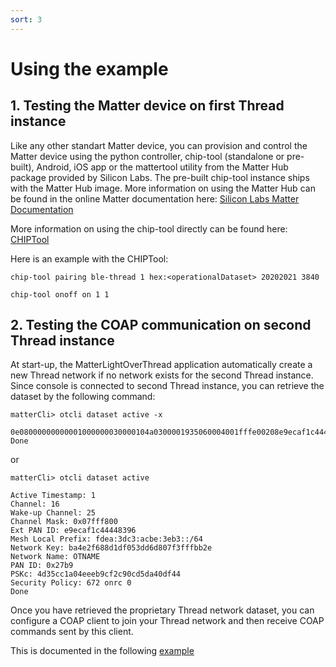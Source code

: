 ```yaml
---
sort: 3
---
```

# Using the example

## 1. Testing the Matter device on first Thread instance

Like any other standart Matter device, you can provision and control the Matter device using the python controller, chip-tool (standalone or pre-built), Android, iOS app or the mattertool utility from the Matter Hub package provided by Silicon Labs. The pre-built chip-tool instance ships with the Matter Hub image. More information on using the Matter Hub can be found in the online Matter documentation here: [Silicon Labs Matter Documentation](https://docs.silabs.com/matter/2.5.0/matter-thread/raspi-img)


More information on using the chip-tool directly can be found here: [CHIPTool](https://github.com/project-chip/connectedhomeip/blob/master/examples/chip-tool/README.md)


Here is an example with the CHIPTool:

```shell
chip-tool pairing ble-thread 1 hex:<operationalDataset> 20202021 3840

chip-tool onoff on 1 1
```

## 2. Testing the COAP communication on second Thread instance

At start-up, the MatterLightOverThread application automatically create a new Thread network if no network exists for the second Thread instance.
Since console is connected to second Thread instance, you can retrieve the dataset by the following command:

````shell
matterCli> otcli dataset active -x

0e08000000000001000000030000104a0300001935060004001fffe00208e9ecaf1c444483960708fdea3dc3acbe3eb30510ba4e2f688d1df053dd6d807f3fffbb2e03064f544e414d45010227b904104d35cc1a04eeeb9cf2c90cd5da40df440c0402a0f7f8
Done
````

or 

````shell
matterCli> otcli dataset active

Active Timestamp: 1
Channel: 16
Wake-up Channel: 25
Channel Mask: 0x07fff800
Ext PAN ID: e9ecaf1c44448396
Mesh Local Prefix: fdea:3dc3:acbe:3eb3::/64
Network Key: ba4e2f688d1df053dd6d807f3fffbb2e
Network Name: OTNAME
PAN ID: 0x27b9
PSKc: 4d35cc1a04eeeb9cf2c90cd5da40df44
Security Policy: 672 onrc 0
Done

````

Once you have retrieved the proprietary Thread network dataset, you can configure a COAP client to join your Thread network and then receive COAP commands sent by this client.

This is documented in the following [example](../OpenThread_Coap_example/)

